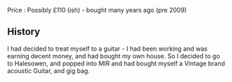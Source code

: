 Price : Possibly £110 (ish) - bought many years ago (pre 2009)

## History
I had decided to treat myself to a guitar - I had been working and was earning decent money, and had bought my own house.  So I decided to go to Halesowen, and popped into MIR and had bought myself a Vintage brand acoustic Guitar, and gig bag.